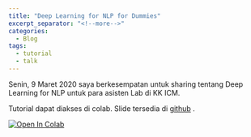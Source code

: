 ```yaml
---
title: "Deep Learning for NLP for Dummies"
excerpt_separator: "<!--more-->"
categories:
  - Blog
tags:
  - tutorial
  - talk
---
```


Senin, 9 Maret 2020 saya berkesempatan untuk sharing tentang Deep Learning for NLP untuk para asisten Lab di KK ICM. 

Tutorial dapat diakses di colab. Slide tersedia di [github](https://github.com/saidalfaraby/dl-for-nlp) .

<a href="https://colab.research.google.com/github/saidalfaraby/dl-for-nlp/blob/master/Deep_Learning_for_NLP.ipynb" target="_parent"><img src="https://colab.research.google.com/assets/colab-badge.svg" alt="Open In Colab"/></a>

